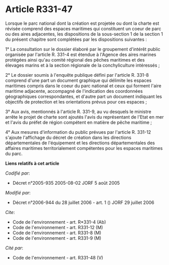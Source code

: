 # Article R331-47

Lorsque le parc national dont la création est projetée ou dont la charte est révisée comprend des espaces maritimes qui
constituent un coeur de parc ou des aires adjacentes, les dispositions de la sous-section 1 de la section 1 du présent
chapitre sont complétées par les dispositions suivantes :

1° La consultation sur le dossier élaboré par le groupement d'intérêt public organisée par l'article R. 331-4 est étendue à
l'Agence des aires marines protégées ainsi qu'au comité régional des pêches maritimes et des élevages marins et à la section
régionale de la conchyliculture intéressés ;

2° Le dossier soumis à l'enquête publique défini par l'article R. 331-8 comprend d'une part un document graphique qui
délimite les espaces maritimes compris dans le coeur du parc national et ceux qui forment l'aire maritime adjacente,
accompagné de l'indication des coordonnées géographiques correspondantes, et d'autre part un document indiquant les objectifs
de protection et les orientations prévus pour ces espaces ;

3° Aux avis, mentionnés à l'article R. 331-9, au vu desquels le ministre arrête le projet de charte sont ajoutés l'avis du
représentant de l'Etat en mer et l'avis du préfet de région compétent en matière de pêche maritime ;

4° Aux mesures d'information du public prévues par l'article R. 331-12 s'ajoute l'affichage du décret de création dans les
directions départementales de l'équipement et les directions départementales des affaires maritimes territorialement
compétentes pour les espaces maritimes du parc.

**Liens relatifs à cet article**

_Codifié par_:

  - Décret n°2005-935 2005-08-02 JORF 5 août 2005

_Modifié par_:

  - Décret n°2006-944 du 28 juillet 2006 - art. 1 () JORF 29 juillet 2006

_Cite_:

  - Code de l'environnement - art. R*331-4 (Ab)
  - Code de l'environnement - art. R331-12 (M)
  - Code de l'environnement - art. R331-8 (M)
  - Code de l'environnement - art. R331-9 (M)

_Cité par_:

  - Code de l'environnement - art. R331-48 (V)
